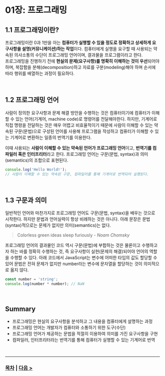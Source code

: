 # 01장: 프로그래밍

## 1.1 프로그래밍이란?
프로그래밍이란 0과 1만을 아는 **컴퓨터가 실행할 수 있을 정도로 정확하고 상세하게 요구사항을 설명(커뮤니케이션)하는 작업**이다. 컴퓨터에게 실행을 요구할 때 사용되는 약속된 의사소통의 수단이 프로그래밍 언어이며, 결과물을 프로그램이라고 한다.<br>
프로그래밍을 진행하기 전에 **현실의 문제(요구사항)를 명확히 이해하는 것이 우선**되어야 하며, 복잡함을 분해(decomposition)하고 자료를 구분(modeling)해야 하며 순서에 따라 행위를 배열하는 과정이 필요하다.

<br>

## 1.2 프로그래밍 언어
사람이 정의한 요구사항과 문제 해결 방안을 수행하는 것은 컴퓨터이기에 컴퓨터가 이해할 수 있는 언어(기계어, machine code)로 명령어를 전달해야한다. 하지만, 기계어로 직접 명령을 전달하는 것은 매우 어렵고 비효율적이기 때문에 사람이 이해할 수 있는 약속된 구문(문법)으로 구성된 언어를 사용해 프로그램을 작성하고 컴퓨터가 이해할 수 있는 기계어로 변환하는 일종의 번역기를 이용한다.

이때 사용되는 **사람이 이해할 수 있는 약속된 언어가 프로그래밍 언어**이고, **번역기를 컴파일러 혹은 인터프리터**라고 한다. 프로그래밍 언어는 구문(문법, syntax)과 의미(semantics)의 조합으로 표현된다.
```js
console.log('Hello World!');
// 사람이 이해할 수 있는 약속된 구문, 컴파일러를 통해 기계어로 번역되어 실행된다.
```

<br>

## 1.3 구문과 의미
일반적인 언어와 마찬가지로 프로그래밍 언어도 구문(문법, syntax)을 배우는 것으로 시작한다. 하지만 문법과 언어실력이 항상 비례하는 것은 아니다. 아래 문장은 문법(syntax)적으로는 문제가 없지만 의미(semantics)는 없다.
> Colorless green ideas sleep furiously - _Noam Chomsky_

프로그래밍 언어의 결과물인 코드 역시 구문(문법)에 부합하는 것은 물론이고 수행하고자 하는 바를 정확히 수행하는 것, 즉 요구사항이 실현(문제의 해결)되어야 언어의 역할을 수행할 수 있다. 아래 코드에서 JavaScript는 변수에 어떠한 타입의 값도 할당할 수 있어 문법은 전혀 문제가 없지만 number라는 변수에 문자열을 할당하는 것이 의미적으로 옳지 않다.
```js
const number = 'string';
console.log(number * number); // NaN
```

<br>

## Summary
- 프로그래밍은 현실의 요구사항을 분석하고 그 내용을 컴퓨터에게 설명하는 과정
- 프로그래밍 언어는 개발자가 컴퓨터와 소통하기 위한 도구(수단)
- 프로그래밍 언어가 제공하는 문법을 적절히 이용하여 의미를 가진 요구사항을 구현
- 컴파일러, 인터프리터라는 번역기를 통해 컴퓨터가 실행할 수 있는 기계어로 번역

<br>

-----
### [목차](../README.md) | [다음 >](Chapter2.md)